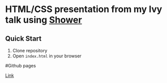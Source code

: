 # HTML/CSS presentation from my Ivy talk using [Shower](https://github.com/shower/shower/)

## Quick Start

1. Clone repository
2. Open `index.html` in your browser

#Github pages

[Link](https://ilyaryabchinski.github.io/angular-ivy-talk/)
